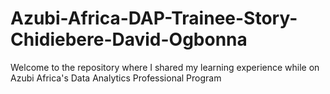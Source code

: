 # Azubi-Africa-DAP-Trainee-Story-Chidiebere-David-Ogbonna
Welcome to the repository where I shared my learning experience while on Azubi Africa's Data Analytics Professional Program
